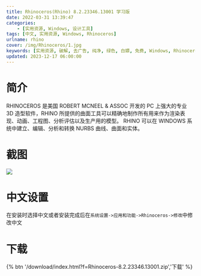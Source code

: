 ```yaml
---
title: Rhinoceros(Rhino) 8.2.23346.13001 学习版
date: 2022-03-31 13:39:47
categories:
    - [实用资源, Windows, 设计工具]
tags: [中文, 实用资源, Windows, Rhinoceros]
urlname: rhino
cover: /img/Rhinoceros/1.jpg
keywords: [实用资源, 破解, 去广告, 纯净, 绿色, 白嫖, 免费, Windows, Rhinoceros]
updated: 2023-12-17 06:00:00
---
```


# 简介

RHINOCEROS 是美国 ROBERT MCNEEL & ASSOC 开发的 PC 上强大的专业 3D 造型软件，RHINO 所提供的曲面工具可以精确地制作所有用来作为渲染表现、动画、工程图、分析评估以及生产用的模型。 RHINO 可以在 WINDOWS 系统中建立、编辑、分析和转换 NURBS 曲线、曲面和实体。

# 截图

![](/img/Rhinoceros/2.jpg)

# 中文设置

在安装时选择中文或者安装完成后在`系统设置->应用和功能->Rhinoceros->修改`中修改中文

# 下载

{% btn '/download/index.html?f=Rhinoceros-8.2.23346.13001.zip','下载' %}
